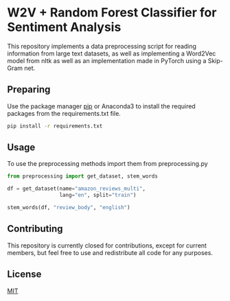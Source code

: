 # W2V + Random Forest Classifier for Sentiment Analysis

This repository implements a data preprocessing script for reading information from large
text datasets, as well as implementing a Word2Vec model from nltk as well as an implementation
made in PyTorch using a Skip-Gram net.

## Preparing

Use the package manager [pip](https://pip.pypa.io/en/stable/) or Anaconda3 to install
the required packages from the requirements.txt file.

```bash
pip install -r requirements.txt
```

## Usage

To use the preprocessing methods import them from preprocessing.py
```python
from preprocessing import get_dataset, stem_words

df = get_dataset(name="amazon_reviews_multi", 
                 lang="en", split="train")

stem_words(df, "review_body", "english")
```

## Contributing
This repository is currently closed for contributions, except for current members, 
but feel free to use and redistribute all code for any purposes. 

## License
[MIT](https://choosealicense.com/licenses/mit/)

